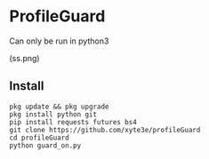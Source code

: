 # ProfileGuard

Can only be run in python3

(ss.png)

## Install
```
pkg update && pkg upgrade
pkg install python git
pip install requests futures bs4
git clone https://github.com/xyte3e/profileGuard
cd profileGuard
python guard_on.py
```
